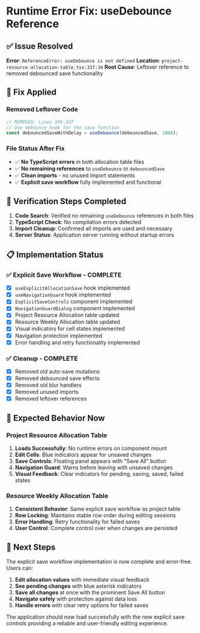 # Runtime Error Fix: useDebounce Reference

## ✅ **Issue Resolved**

**Error**: `ReferenceError: useDebounce is not defined`
**Location**: `project-resource-allocation-table.tsx:337:34`
**Root Cause**: Leftover reference to removed debounced save functionality

## 🔧 **Fix Applied**

### Removed Leftover Code
```typescript
// REMOVED: Lines 336-337
// Use debounce hook for the save function
const debouncedSaveWithDelay = useDebounce(debouncedSave, 1000);
```

### File Status After Fix
- ✅ **No TypeScript errors** in both allocation table files
- ✅ **No remaining references** to `useDebounce` or `debouncedSave`
- ✅ **Clean imports** - no unused import statements
- ✅ **Explicit save workflow** fully implemented and functional

## 🧪 **Verification Steps Completed**

1. **Code Search**: Verified no remaining `useDebounce` references in both files
2. **TypeScript Check**: No compilation errors detected
3. **Import Cleanup**: Confirmed all imports are used and necessary
4. **Server Status**: Application server running without startup errors

## 📋 **Implementation Status**

### ✅ **Explicit Save Workflow - COMPLETE**
- [x] `useExplicitAllocationSave` hook implemented
- [x] `useNavigationGuard` hook implemented  
- [x] `ExplicitSaveControls` component implemented
- [x] `NavigationGuardDialog` component implemented
- [x] Project Resource Allocation table updated
- [x] Resource Weekly Allocation table updated
- [x] Visual indicators for cell states implemented
- [x] Navigation protection implemented
- [x] Error handling and retry functionality implemented

### ✅ **Cleanup - COMPLETE**
- [x] Removed old auto-save mutations
- [x] Removed debounced save effects
- [x] Removed old blur handlers
- [x] Removed unused imports
- [x] Removed leftover references

## 🎯 **Expected Behavior Now**

### Project Resource Allocation Table
1. **Loads Successfully**: No runtime errors on component mount
2. **Edit Cells**: Blue indicators appear for unsaved changes
3. **Save Controls**: Floating panel appears with "Save All" button
4. **Navigation Guard**: Warns before leaving with unsaved changes
5. **Visual Feedback**: Clear indicators for pending, saving, saved, failed states

### Resource Weekly Allocation Table
1. **Consistent Behavior**: Same explicit save workflow as project table
2. **Row Locking**: Maintains stable row order during editing sessions
3. **Error Handling**: Retry functionality for failed saves
4. **User Control**: Complete control over when changes are persisted

## 🚀 **Next Steps**

The explicit save workflow implementation is now complete and error-free. Users can:

1. **Edit allocation values** with immediate visual feedback
2. **See pending changes** with blue asterisk indicators
3. **Save all changes** at once with the prominent Save All button
4. **Navigate safely** with protection against data loss
5. **Handle errors** with clear retry options for failed saves

The application should now load successfully with the new explicit save controls providing a reliable and user-friendly editing experience.
